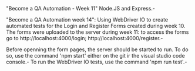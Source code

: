 "Become a QA Automation - Week 11"
Node.JS and Express.-

"Become a QA Automation week 14": Using WebDriver IO to create automated tests for the Login and Register Forms created during week 10. The forms were uploaded to the server during week 11: to access the forms go to http://localhost:4000/login; http://localhost:4000/register.-

Before openning the form pages, the server should be started to run. To do so, use the command 'npm start' either on the git ir the visual studio code console.-
To run the WebDriver IO tests, use the command 'npm run test'.-
